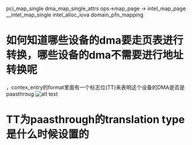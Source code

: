 pci_map_single
    dma_map_single_attrs
        ops->map_page -> intel_map_page
            __intel_map_single
                intel_alloc_iova
                domain_pfn_mapping

# 如何知道哪些设备的dma要走页表进行转换，哪些设备的dma不需要进行地址转换呢
，contex_entry的format里面有一个标志位(TT)来表明这个设备的DMA是否是paasthroug
![alt text](../../../../../../../medias/images_0/iommu流程_image.png)

# TT为paasthrough的translation type是什么时候设置的
